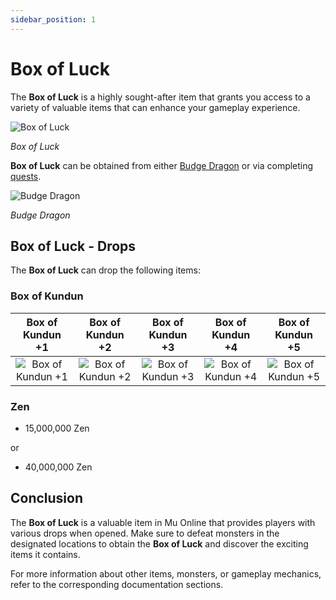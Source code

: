 ```yaml
---
sidebar_position: 1
---
```


# Box of Luck

The **Box of Luck** is a highly sought-after item that grants you access to a variety of valuable items that can enhance your gameplay experience.

![Box of Luck](/img/items/item-bags/box-of-luck.png)

_Box of Luck_

**Box of Luck** can be obtained from either [Budge Dragon](/special-monsters/others/golden-budge-dragon) or via completing [quests](/gameplay-systems/quest-system).

![Budge Dragon](/img/monsters/special/golden/budge-dragon.jpg)

_Budge Dragon_

## Box of Luck - Drops

The **Box of Luck** can drop the following items:

### Box of Kundun

|                  Box of Kundun +1                   |                  Box of Kundun +2                   |                  Box of Kundun +3                   |                  Box of Kundun +4                   |                  Box of Kundun +5                   |
| :-------------------------------------------------: | :-------------------------------------------------: | :-------------------------------------------------: | :-------------------------------------------------: | :-------------------------------------------------: |
| ![Box of Kundun +1](/img/items/item-bags/bok-1.png) | ![Box of Kundun +2](/img/items/item-bags/bok-2.png) | ![Box of Kundun +3](/img/items/item-bags/bok-3.png) | ![Box of Kundun +4](/img/items/item-bags/bok-4.png) | ![Box of Kundun +5](/img/items/item-bags/bok-5.png) |

### Zen

- 15,000,000 Zen

or

- 40,000,000 Zen

## Conclusion

The **Box of Luck** is a valuable item in Mu Online that provides players with various drops when opened. Make sure to defeat monsters in the designated locations to obtain the **Box of Luck** and discover the exciting items it contains.

For more information about other items, monsters, or gameplay mechanics, refer to the corresponding documentation sections.
